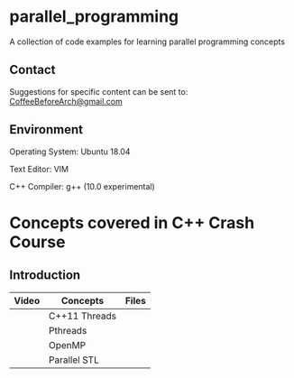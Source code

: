 # parallel_programming
A collection of code examples for learning parallel programming concepts

## Contact

Suggestions for specific content can be sent to: CoffeeBeforeArch@gmail.com

## Environment 
Operating System: Ubuntu 18.04

Text Editor: VIM

C++ Compiler: g++ (10.0 experimental)

# Concepts covered in C++ Crash Course

## Introduction
| Video | Concepts | Files |
| ----- | -------- | ----- |
| | C++11 Threads | |
| | Pthreads | |
| | OpenMP | |
| | Parallel STL | |

